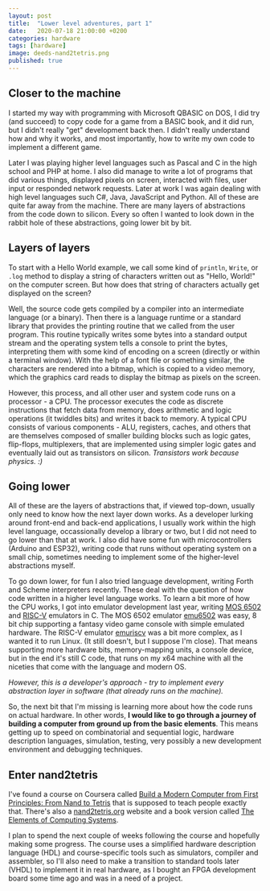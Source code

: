 ```yaml
---
layout: post
title:  "Lower level adventures, part 1"
date:   2020-07-18 21:00:00 +0200
categories: hardware
tags: [hardware]
image: deeds-nand2tetris.png
published: true
---
```


## Closer to the machine

I started my way with programming with Microsoft QBASIC on DOS, I did try (and succeed) to copy code for a game from a BASIC book, and it did run, but I didn't really "get" development back then. I didn't really understand how and why it works, and most importantly, how to write my own code to implement a different game.

Later I was playing higher level languages such as Pascal and C in the high school and PHP at home. I also did manage to write a lot of programs that did various things, displayed pixels on screen, interacted with files, user input or responded network requests. Later at work I was again dealing with high level languages such C#, Java, JavaScript and Python. All of these are quite far away from the machine. There are many layers of abstractions from the code down to silicon. Every so often I wanted to look down in the rabbit hole of these abstractions, going lower bit by bit. 

## Layers of layers

To start with a Hello World example, we call some kind of `println`, `Write`, or `.log` method to display a string of characters written out as "Hello, World!" on the computer screen. But how does that string of characters actually get displayed on the screen? 

Well, the source code gets compiled by a compiler into an intermediate language (or a binary). Then there is a language runtime or a standard library that provides the printing routine that we called from the user program. This routine typically writes some bytes into a standard output stream and the operating system tells a console to print the bytes, interpreting them with some kind of encoding on a screen (directly or within a terminal window). With the help of a font file or something similar, the characters are rendered into a bitmap, which is copied to a video memory, which the graphics card reads to display the bitmap as pixels on the screen.
 
However, this process, and all other user and system code runs on a processor - a CPU. The processor executes the code as discrete instructions that fetch data from memory, does arithmetic and logic operations (it twiddles bits) and writes it back to memory. A typical CPU consists of various components - ALU, registers, caches, and others that are themselves composed of smaller building blocks such as logic gates, flip-flops, multiplexers, that are implemented using simpler logic gates and eventually laid out as transistors on silicon. *Transistors work because physics. :)*

## Going lower

All of these are the layers of abstractions that, if viewed top-down, usually only need to know how the next layer down works. As a developer lurking around front-end and back-end applications, I usually work within the high level language, occassionally develop a library or two, but I did not need to go lower than that at work. I also did have some fun with microcontrollers (Arduino and ESP32), writing code that runs without operating system on a small chip, sometimes needing to implement some of the higher-level abstractions myself.

To go down lower, for fun I also tried language development, writing Forth and Scheme interpreters recently. These deal with the question of how code written in a higher level language works. To learn a bit more of how the CPU works, I got into emulator development last year, writing [MOS 6502](https://en.wikipedia.org/wiki/MOS_Technology_6502) and [RISC-V](https://en.wikipedia.org/wiki/RISC-V) emulators in C. The MOS 6502 emulator [emu6502](https://github.com/jborza/emu6502) was easy, 8 bit chip supporting a fantasy video game console with simple emulated hardware. The RISC-V emulator [emuriscv](https://github.com/jborza/emuriscv) was a bit more complex, as I wanted it to run Linux. (It still doesn't, but I suppose I'm close). That means supporting more hardware bits, memory-mapping units, a console device, but in the end it's still C code, that runs on my x64 machine with all the niceties that come with the language and modern OS.

*However, this is a developer's approach - try to implement every abstraction layer in software (that already runs on the machine).*

So, the next bit that I'm missing is learning more about how the code runs on actual hardware. In other words, **I would like to go through a journey of building a computer from ground up from the basic elements**. This means getting up to speed on combinatorial and sequential logic, hardware description languages, simulation, testing, very possibly a new development environment and debugging techniques.

## Enter nand2tetris

I've found a course on Coursera called [Build a Modern Computer from First Principles: From Nand to Tetris](https://www.coursera.org/learn/build-a-computer) that is supposed to teach people exactly that. There's also a [nand2tetris.org](https://www.nand2tetris.org/) website and a book version called [The Elements of Computing Systems](https://www.amazon.com/Elements-Computing-Systems-Building-Principles/dp/0262640686/ref=ed_oe_p).

I plan to spend the next couple of weeks following the course and hopefully making some progress. The course uses a simplified hardware description language (HDL) and course-specific tools such as simulators, compiler and assembler, so I'll also need to make a transition to standard tools later (VHDL) to implement it in real hardware, as I bought an FPGA development board some time ago and was in a need of a project. 